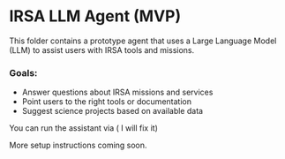 # IRSA LLM Agent (MVP)

This folder contains a prototype agent that uses a Large Language Model (LLM) to assist users with IRSA tools and missions.

### Goals:
- Answer questions about IRSA missions and services
- Point users to the right tools or documentation
- Suggest science projects based on available data

You can run the assistant via ( I will fix it)

More setup instructions coming soon.
